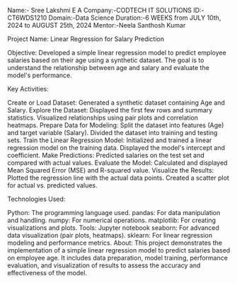 Name:- Sree Lakshmi E A
Company:-CODTECH IT SOLUTIONS
ID:-CT6WDS1210
Domain:-Data Science
Duration:-6 WEEKS from JULY 10th, 2024 to AUGUST 25th, 2024
Mentor:-Neela Santhosh Kumar

Project Name: Linear Regression for Salary Prediction


Objective:
Developed a simple linear regression model to predict employee salaries based on their age using a synthetic dataset. The goal is to understand the relationship between age and salary and evaluate the model's performance.

Key Activities:

Create or Load Dataset:
Generated a synthetic dataset containing Age and Salary.
Explore the Dataset:
Displayed the first few rows and summary statistics.
Visualized relationships using pair plots and correlation heatmaps.
Prepare Data for Modeling:
Split the dataset into features (Age) and target variable (Salary).
Divided the dataset into training and testing sets.
Train the Linear Regression Model:
Initialized and trained a linear regression model on the training data.
Displayed the model's intercept and coefficient.
Make Predictions:
Predicted salaries on the test set and compared with actual values.
Evaluate the Model:
Calculated and displayed Mean Squared Error (MSE) and R-squared value.
Visualize the Results:
Plotted the regression line with the actual data points.
Created a scatter plot for actual vs. predicted values.


Technologies Used:

Python: The programming language used.
pandas: For data manipulation and handling.
numpy: For numerical operations.
matplotlib: For creating visualizations and plots.
Tools: Jupyter notebook
seaborn: For advanced data visualization (pair plots, heatmaps).
sklearn: For linear regression modeling and performance metrics.
About:
This project demonstrates the implementation of a simple linear regression model to predict salaries based on employee age. It includes data preparation, model training, performance evaluation, and visualization of results to assess the accuracy and effectiveness of the model.
